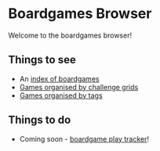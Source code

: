 # Boardgames Browser

Welcome to the boardgames browser!

## Things to see

- An [index of boardgames](./browser/README.md)
- [Games organised by challenge grids](./grids/README.md)
- [Games organised by tags](./tags/README.md)

## Things to do

- Coming soon - [boardgame play tracker](./boardgame-tracker.md)!